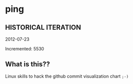 # ping

## HISTORICAL ITERATION
2012-07-23

Incremented: 5530

## What is this?? 
Linux skills to hack the github commit visualization chart `;-)`
